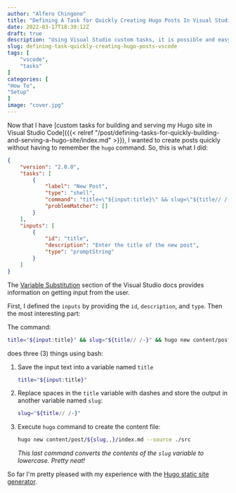 ```yaml
---
author: "Alfero Chingono"
title: "Defining A Task for Quickly Creating Hugo Posts In Visual Studio Code"
date: 2022-03-17T18:39:12Z
draft: true
description: "Using Visual Studio custom tasks, it is possible and easy to create tasks for quickly creating new content."
slug: defining-task-quickly-creating-hugo-posts-vscode
tags: [
    "vscode",
    "tasks"
]
categories: [
"How To",
"Setup"
]
image: "cover.jpg"
---
```


Now that I have [custom tasks for building and serving my Hugo site in Visual Studio Code]({{< relref "/post/defining-tasks-for-quickly-building-and-serving-a-hugo-site/index.md" >}}), I wanted to create posts quickly without having to remember the `hugo` command. So, this is what I did:

```json
{
	"version": "2.0.0",
	"tasks": [
		{
			"label": "New Post",
			"type": "shell",
			"command": "title=\"${input:title}\" && slug=\"${title// /-}\" && hugo new content/post/${slug,,}/index.md --source ./src",
			"problemMatcher": []
		}
	],
	"inputs": [
		{
			"id": "title",
			"description": "Enter the title of the new post",
			"type": "promptString"
		}
	]
}
```

The [Variable Substitution](https://code.visualstudio.com/Docs/editor/tasks#_variable-substitution) section of the Visual Studio docs provides information on getting input from the user.

First, I defined the `inputs` by providing the `id`, `description`, and `type`. Then the most interesting part:

The command:

```bash
title="${input:title}" && slug="${title// /-}" && hugo new content/post/${slug,,}/index.md --source ./src
```

does three (3) things using bash:

1. Save the input text into a variable named `title`

    ```bash
    title="${input:title}"
    ```
2. Replace spaces in the `title` variable with dashes and store the output in another variable named `slug`:

    ```bash
    slug="${title// /-}"
    ```
3. Execute `hugo` command to create the content file:

    ```bash
    hugo new content/post/${slug,,}/index.md --source ./src
    ```
    *This last command converts the contents of the `slug` variable to lowercase. Pretty neat!*
    
So far I'm pretty pleased with my experience with the [Hugo static site generator](https://gohugo.io/).
